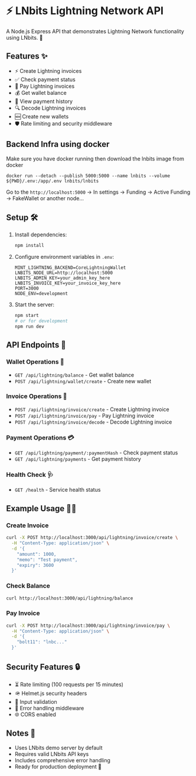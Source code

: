 # ⚡ LNbits Lightning Network API

A Node.js Express API that demonstrates Lightning Network functionality using LNbits. 🚀

## Features ✨

- ⚡ Create Lightning invoices
- ✅ Check payment status
- 💸 Pay Lightning invoices
- 💰 Get wallet balance
- 📜 View payment history
- 🔍 Decode Lightning invoices
- 🆕 Create new wallets
- 🛡️ Rate limiting and security middleware


## Backend Infra using docker 
Make sure you have docker running then download the lnbits image from docker 

```
docker run --detach --publish 5000:5000 --name lnbits --volume ${PWD}/.env:/app/.env lnbits/lnbits
```

Go to the `http://localhost:5000` -> In settings -> Funding -> Active Funding -> FakeWallet or another node...
## Setup 🛠️

1. Install dependencies:
   ```bash
   npm install
   ```

2. Configure environment variables in `.env`:
   ```env
   MINT_LIGHTNING_BACKEND=CoreLightningWallet
   LNBITS_NODE_URL=http://localhost:5000
   LNBITS_ADMIN_KEY=your_admin_key_here
   LNBITS_INVOICE_KEY=your_invoice_key_here
   PORT=3000
   NODE_ENV=development
   ```

3. Start the server:
   ```bash
   npm start
   # or for development
   npm run dev
   ```

## API Endpoints 📡

### Wallet Operations 👛
- `GET /api/lightning/balance` - Get wallet balance
- `POST /api/lightning/wallet/create` - Create new wallet

### Invoice Operations 🧾
- `POST /api/lightning/invoice/create` - Create Lightning invoice
- `POST /api/lightning/invoice/pay` - Pay Lightning invoice
- `POST /api/lightning/invoice/decode` - Decode Lightning invoice

### Payment Operations 💳
- `GET /api/lightning/payment/:paymentHash` - Check payment status
- `GET /api/lightning/payments` - Get payment history

### Health Check 🩺
- `GET /health` - Service health status

## Example Usage 🧑‍💻

### Create Invoice
```bash
curl -X POST http://localhost:3000/api/lightning/invoice/create \
  -H "Content-Type: application/json" \
  -d '{
    "amount": 1000,
    "memo": "Test payment",
    "expiry": 3600
  }'
```

### Check Balance
```bash
curl http://localhost:3000/api/lightning/balance
```

### Pay Invoice
```bash
curl -X POST http://localhost:3000/api/lightning/invoice/pay \
  -H "Content-Type: application/json" \
  -d '{
    "bolt11": "lnbc..."
  }'
```

## Security Features 🔒

- ⏳ Rate limiting (100 requests per 15 minutes)
- 🪖 Helmet.js security headers
- 🧹 Input validation
- 🛑 Error handling middleware
- 🌐 CORS enabled

## Notes 📝

- Uses LNbits demo server by default
- Requires valid LNbits API keys
- Includes comprehensive error handling
- Ready for production deployment 🚀